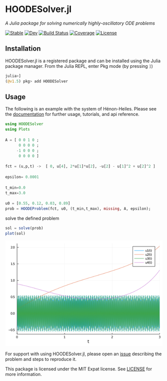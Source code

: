 # HOODESolver.jl

*A Julia package for solving numerically highly-oscillatory ODE problems*

[![Stable](https://img.shields.io/badge/docs-stable-blue.svg)](https://ymocquar.github.io/HOODESolver.jl/stable)
[![Dev](https://img.shields.io/badge/docs-dev-blue.svg)](https://ymocquar.github.io/HOODESolver.jl/dev)
[![Build Status](https://github.com/ymocquar/HOODESolver.jl/workflows/CI/badge.svg)](https://github.com/ymocquar/HOODESolver.jl/actions)
[![Coverage](https://codecov.io/gh/ymocquar/HOODESolver.jl/branch/master/graph/badge.svg)](https://codecov.io/gh/ymocquar/HOODESolver.jl)
[![License](https://img.shields.io/badge/License-MIT-yellow.svg)](https://opensource.org/licenses/MIT)

## Installation

HOODESolver.jl is a registered package and can be installed using the Julia package manager. From the Julia REPL, enter Pkg mode (by pressing `]`)

```julia
julia>]
(@v1.5) pkg> add HOODESolver
```

## Usage

The following is an example with the system of Hénon-Heiles. Please see the [documentation](https://ymocquar.github.io/HOODESolver.jl/stable/) for further usage, tutorials, and api reference.

```julia
using HOODESolver
using Plots

A = [ 0 0 1 0 ; 
      0 0 0 0 ; 
     -1 0 0 0 ; 
      0 0 0 0 ]

fct = (u,p,t) ->  [ 0, u[4], 2*u[1]*u[2], -u[2] - u[1]^2 + u[2]^2 ] 

epsilon= 0.0001

t_min=0.0
t_max=3.0

u0 = [0.55, 0.12, 0.03, 0.89]
prob = HOODEProblem(fct, u0, (t_min,t_max), missing, A, epsilon); 
```

solve the defined problem

```julia
sol = solve(prob) 
plot(sol) 
```
![](docs/src/img/example.png)

For support with using HOODESolver.jl, please open an [issue](https://github.com/ymocquar/HOODESolver.jl/issues/new/) describing the problem and steps to reproduce it.

This package is licensed under the MIT Expat license. See [LICENSE](LICENSE) for more information.
